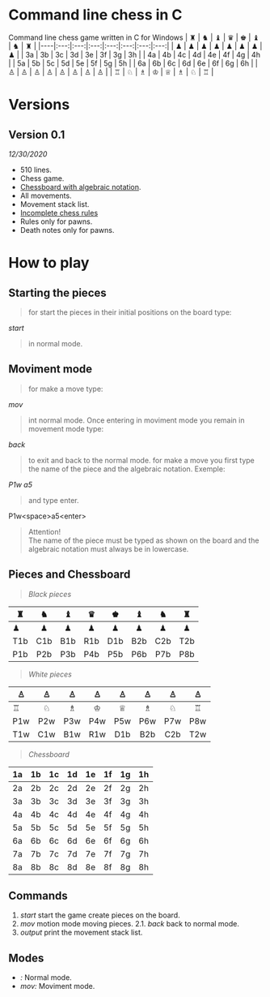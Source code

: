 # Command line chess in C
Command line chess game written in C for Windows
  | ♜ | ♞ | ♝ | ♛ | ♚ | ♝ | ♞ | ♜ |
  |----|:---:|:---:|:---:|:---:|:---:|:---:|:---:|
  | ♟ | ♟ | ♟ | ♟ | ♟ | ♟ | ♟ | ♟ |
  | 3a | 3b | 3c | 3d | 3e | 3f | 3g | 3h |
  | 4a | 4b | 4c | 4d | 4e | 4f | 4g | 4h |
  | 5a | 5b | 5c | 5d | 5e | 5f | 5g | 5h |
  | 6a | 6b | 6c | 6d | 6e | 6f | 6g | 6h |
 | ♙ | ♙ | ♙ | ♙ | ♙ | ♙ | ♙ | ♙ |
  | ♖ | ♘ | ♗ | ♔ | ♕ | ♗ | ♘ | ♖ |
# Versions
## Version 0.1
*12/30/2020*
* 510 lines.
* Chess game.
* [Chessboard with algebraic notation](https://en.wikipedia.org/wiki/Algebraic_notation_(chess)#:~:text=Algebraic%20notation%20(or%20AN)%20is,books%2C%20magazines%2C%20and%20newspapers.).
* All movements.
* Movement stack list.
* [Incomplete chess rules](https://en.wikipedia.org/wiki/Rules_of_chess)
* Rules only for pawns.
* Death notes only for pawns.
# How to play
## Starting the pieces
>for start the pieces in their initial positions on the board type:
>
*start*
>in normal mode.
## Moviment mode
> for make a move type:
> 
*mov*

> int normal mode. Once entering in moviment mode you remain in movement mode type:
> 
*back*
>to exit and back to the normal mode.
for make a move you first type the name of the piece and the algebraic notation.
Exemple:

*P1w a5*
>and type enter.
>
P1w<space\>a5<enter\>
>Attention!  
The name of the piece must be typed as shown on the board and the algebraic notation must always be in lowercase. 
## Pieces and Chessboard
> *Black pieces*
> 
  | ♜ | ♞ | ♝ | ♛ | ♚ | ♝ | ♞ | ♜ |
  |----|:---:|:---:|:---:|:---:|:---:|:---:|:---:|
  | ♟ | ♟ | ♟ | ♟ | ♟ | ♟ | ♟ | ♟ |
  | T1b | C1b | B1b | R1b | D1b | B2b | C2b | T2b |
 | P1b | P2b | P3b | P4b | P5b | P6b | P7b | P8b |
 > *White pieces*
 > 
  | ♙ | ♙ | ♙ | ♙ | ♙ | ♙ | ♙ | ♙ |
  |----|:---:|:---:|:---:|:---:|:---:|:---:|:---:|
  | ♖ | ♘ | ♗ | ♔ | ♕ | ♗ | ♘ | ♖ |
  | P1w | P2w | P3w | P4w | P5w | P6w | P7w | P8w |
  | T1w | C1w | B1w | R1w | D1b | B2b | C2b | T2w |
  > *Chessboard*
  >
  | 1a | 1b | 1c | 1d | 1e | 1f | 1g | 1h | 
  |----|:---:|:---:|:---:|:---:|:---:|:---:|:---:|
  | 2a | 2b | 2c | 2d | 2e | 2f | 2g | 2h |
  | 3a | 3b | 3c | 3d | 3e | 3f | 3g | 3h |
  | 4a | 4b | 4c | 4d | 4e | 4f | 4g | 4h |
  | 5a | 5b | 5c | 5d | 5e | 5f | 5g | 5h |
  | 6a | 6b | 6c | 6d | 6e | 6f | 6g | 6h |
  | 7a | 7b | 7c | 7d | 7e | 7f | 7g | 7h |
  | 8a | 8b | 8c | 8d | 8e | 8f | 8g | 8h |
## Commands
1. *start* start the game create pieces on the board.
2. *mov* motion mode moving pieces.
2.1. *back* back to normal mode.
3. *output* print the movement stack list.
## Modes
* *:* Normal mode.
* *mov:* Moviment mode.
